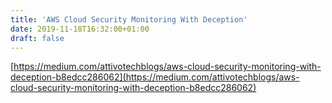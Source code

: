```yaml
---
title: 'AWS Cloud Security Monitoring With Deception'
date: 2019-11-18T16:32:00+01:00
draft: false
---
```


[https://medium.com/attivotechblogs/aws-cloud-security-monitoring-with-deception-b8edcc286062](https://medium.com/attivotechblogs/aws-cloud-security-monitoring-with-deception-b8edcc286062)